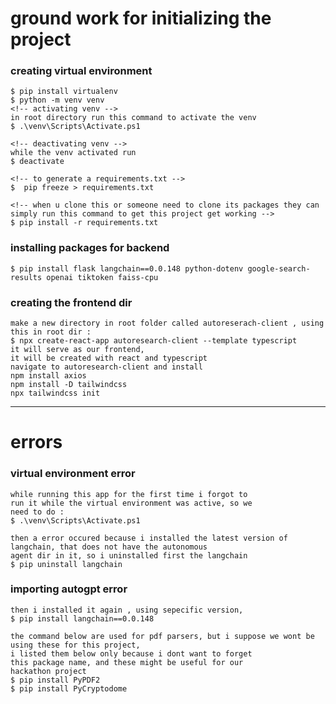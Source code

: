 # ground work for initializing the project

### creating virtual environment
    $ pip install virtualenv
    $ python -m venv venv
    <!-- activating venv -->
    in root directory run this command to activate the venv
    $ .\venv\Scripts\Activate.ps1

    <!-- deactivating venv -->
    while the venv activated run 
    $ deactivate

    <!-- to generate a requirements.txt -->
    $  pip freeze > requirements.txt
    
    <!-- when u clone this or someone need to clone its packages they can simply run this command to get this project get working -->
    $ pip install -r requirements.txt

### installing packages for backend
    $ pip install flask langchain==0.0.148 python-dotenv google-search-results openai tiktoken faiss-cpu
    
### creating the frontend dir
    make a new directory in root folder called autoreserach-client , using this in root dir : 
    $ npx create-react-app autoresearch-client --template typescript 
    it will serve as our frontend,
    it will be created with react and typescript
    navigate to autoresearch-client and install 
    npm install axios
    npm install -D tailwindcss
    npx tailwindcss init


----------------------------------
# errors 

### virtual environment error
    while running this app for the first time i forgot to
    run it while the virtual environment was active, so we 
    need to do :
    $ .\venv\Scripts\Activate.ps1

    then a error occured because i installed the latest version of langchain, that does not have the autonomous
    agent dir in it, so i uninstalled first the langchain
    $ pip uninstall langchain
    
### importing autogpt error
    then i installed it again , using sepecific version, 
    $ pip install langchain==0.0.148

    the command below are used for pdf parsers, but i suppose we wont be using these for this project, 
    i listed them below only because i dont want to forget 
    this package name, and these might be useful for our 
    hackathon project
    $ pip install PyPDF2
    $ pip install PyCryptodome

